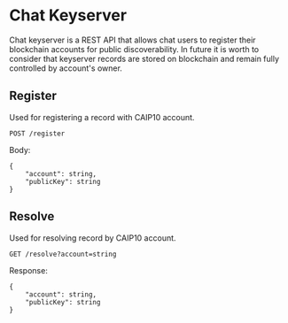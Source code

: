 # Chat Keyserver

Chat keyserver is a REST API that allows chat users to register their blockchain accounts for public discoverability.
In future it is worth to consider that keyserver records are stored on blockchain and remain fully controlled by account's owner.

## Register

Used for registering a record with CAIP10 account.

`POST /register`

Body:

```jsonc
{
    "account": string,
    "publicKey": string
}
```

## Resolve

Used for resolving record by CAIP10 account.

`GET /resolve?account=string`

Response:

```jsonc
{
    "account": string,
    "publicKey": string
}
```
